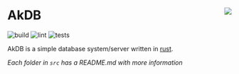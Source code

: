 # AkDB <img src=https://forthebadge.com/images/badges/it-works-why.svg align=right>
![build](https://github.com/Ak-DataBase/Server/actions/workflows/build-rust.yml/badge.svg)
![lint](https://github.com/Ak-DataBase/Server/actions/workflows/lint.yml/badge.svg)
![tests](https://github.com/Ak-DataBase/Server/actions/workflows/test.yml/badge.svg)

AkDB is a simple database system/server written in [rust](https://www.rust-lang.org/).

*Each folder in `src` has a README.md with more information*
